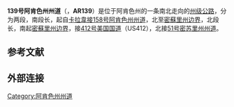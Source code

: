 **139号阿肯色州州道**（，**AR139**）是位于阿肯色州的一条南北走向的[州级公路](https://zh.wikipedia.org/wiki/州级公路 "wikilink")，分为两段，南段长，起自[卡拉韋接](../Page/卡拉韋_\(阿肯色州\).md "wikilink")[158号阿肯色州州道](https://zh.wikipedia.org/wiki/158号阿肯色州州道 "wikilink")，北至[密蘇里州边界](../Page/密蘇里州.md "wikilink")，北段长，南起[密蘇里州边界](../Page/密蘇里州.md "wikilink")，接[412号美国国道](https://zh.wikipedia.org/wiki/412号美国国道 "wikilink")（US412），北接[51号密苏里州州道](https://zh.wikipedia.org/wiki/51号密苏里州州道 "wikilink")。

## 参考文献

## 外部连接

[Category:阿肯色州州道](https://zh.wikipedia.org/wiki/Category:阿肯色州州道 "wikilink")
